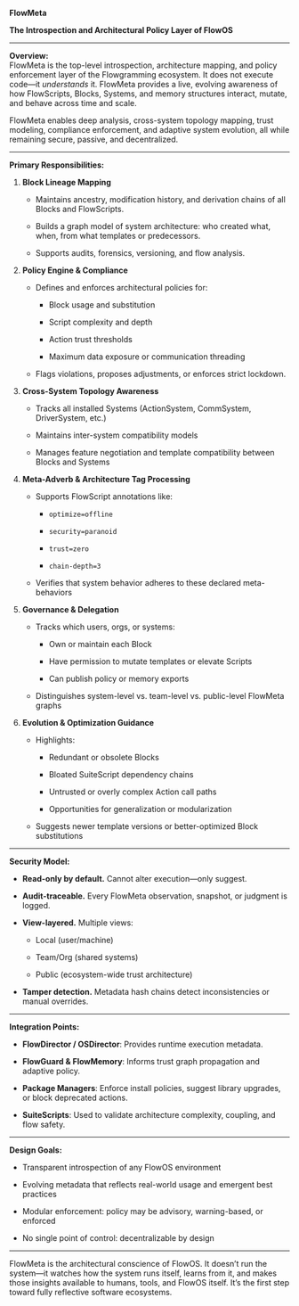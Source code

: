 <!--
This Source Code Form is subject to the terms of the Mozilla Public License, v. 2.0.
If a copy of the MPL was not distributed with this file, you can obtain one at:
https://mozilla.org/MPL/2.0/.
-->
**FlowMeta**

**The Introspection and Architectural Policy Layer of FlowOS**

---

**Overview:**  
 FlowMeta is the top-level introspection, architecture mapping, and policy enforcement layer of the Flowgramming ecosystem. It does not execute code—it *understands* it. FlowMeta provides a live, evolving awareness of how FlowScripts, Blocks, Systems, and memory structures interact, mutate, and behave across time and scale.

FlowMeta enables deep analysis, cross-system topology mapping, trust modeling, compliance enforcement, and adaptive system evolution, all while remaining secure, passive, and decentralized.

---

**Primary Responsibilities:**

1. **Block Lineage Mapping**

   * Maintains ancestry, modification history, and derivation chains of all Blocks and FlowScripts.

   * Builds a graph model of system architecture: who created what, when, from what templates or predecessors.

   * Supports audits, forensics, versioning, and flow analysis.

2. **Policy Engine & Compliance**

   * Defines and enforces architectural policies for:

     * Block usage and substitution

     * Script complexity and depth

     * Action trust thresholds

     * Maximum data exposure or communication threading

   * Flags violations, proposes adjustments, or enforces strict lockdown.

3. **Cross-System Topology Awareness**

   * Tracks all installed Systems (ActionSystem, CommSystem, DriverSystem, etc.)

   * Maintains inter-system compatibility models

   * Manages feature negotiation and template compatibility between Blocks and Systems

4. **Meta-Adverb & Architecture Tag Processing**

   * Supports FlowScript annotations like:

     * `optimize=offline`

     * `security=paranoid`

     * `trust=zero`

     * `chain-depth=3`

   * Verifies that system behavior adheres to these declared meta-behaviors

5. **Governance & Delegation**

   * Tracks which users, orgs, or systems:

     * Own or maintain each Block

     * Have permission to mutate templates or elevate Scripts

     * Can publish policy or memory exports

   * Distinguishes system-level vs. team-level vs. public-level FlowMeta graphs

6. **Evolution & Optimization Guidance**

   * Highlights:

     * Redundant or obsolete Blocks

     * Bloated SuiteScript dependency chains

     * Untrusted or overly complex Action call paths

     * Opportunities for generalization or modularization

   * Suggests newer template versions or better-optimized Block substitutions

---

**Security Model:**

* **Read-only by default.** Cannot alter execution—only suggest.

* **Audit-traceable.** Every FlowMeta observation, snapshot, or judgment is logged.

* **View-layered.** Multiple views:

  * Local (user/machine)

  * Team/Org (shared systems)

  * Public (ecosystem-wide trust architecture)

* **Tamper detection.** Metadata hash chains detect inconsistencies or manual overrides.

---

**Integration Points:**

* **FlowDirector / OSDirector**: Provides runtime execution metadata.

* **FlowGuard & FlowMemory**: Informs trust graph propagation and adaptive policy.

* **Package Managers**: Enforce install policies, suggest library upgrades, or block deprecated actions.

* **SuiteScripts**: Used to validate architecture complexity, coupling, and flow safety.

---

**Design Goals:**

* Transparent introspection of any FlowOS environment

* Evolving metadata that reflects real-world usage and emergent best practices

* Modular enforcement: policy may be advisory, warning-based, or enforced

* No single point of control: decentralizable by design

---

FlowMeta is the architectural conscience of FlowOS. It doesn’t run the system—it watches how the system runs itself, learns from it, and makes those insights available to humans, tools, and FlowOS itself. It’s the first step toward fully reflective software ecosystems.

